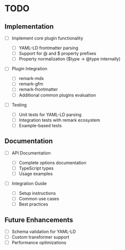 # TODO

## Implementation

- [ ] Implement core plugin functionality

  - [ ] YAML-LD frontmatter parsing
  - [ ] Support for @ and $ property prefixes
  - [ ] Property normalization ($type -> @type internally)

- [ ] Plugin Integration

  - [ ] remark-mdx
  - [ ] remark-gfm
  - [ ] remark-frontmatter
  - [ ] Additional common plugins evaluation

- [ ] Testing
  - [ ] Unit tests for YAML-LD parsing
  - [ ] Integration tests with remark ecosystem
  - [ ] Example-based tests

## Documentation

- [ ] API Documentation

  - [ ] Complete options documentation
  - [ ] TypeScript types
  - [ ] Usage examples

- [ ] Integration Guide
  - [ ] Setup instructions
  - [ ] Common use cases
  - [ ] Best practices

## Future Enhancements

- [ ] Schema validation for YAML-LD
- [ ] Custom transformer support
- [ ] Performance optimizations
